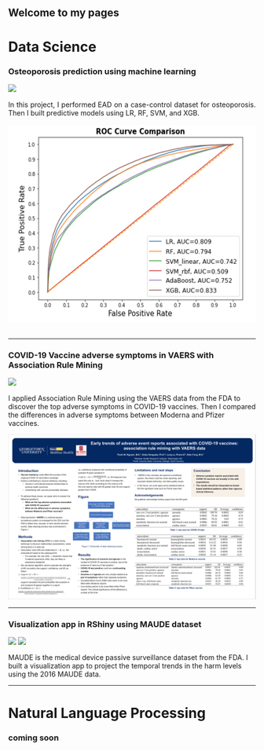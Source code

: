 ## Welcome to my pages

# Data Science
### Osteoporosis prediction using machine learning 
[![](https://img.shields.io/badge/Jupyter-Open_Notebook-F37626?logo=Jupyter)](https://nbviewer.jupyter.org/github/ThanhNguyen93/ThanhNguyen93.github.io/blob/main/osteo_EDA.ipynb)

<div style="text-align: justify">In this project, I performed EAD on a case-control dataset for osteoporosis. Then I built predictive models using LR, RF, SVM, and XGB.</div> 
<br>
<center><img src="https://raw.githubusercontent.com/ThanhNguyen93/ThanhNguyen93.github.io/main/images/osteo_roc_plot.JPG" height="400" width="600"></center>
<br>

---

### COVID-19 Vaccine adverse symptoms in VAERS with Association Rule Mining 
[![](https://img.shields.io/badge/PDF-Open_Research_Poster-red?logo=adobe-acrobat-reader&logoColor=white)](https://github.com/ThanhNguyen93/ThanhNguyen93.github.io/blob/main/pdf/VAERS_COVID_association_rule_mining.pdf)

I applied Association Rule Mining using the VAERS data from the FDA to discover the top adverse symptoms in COVID-19 vaccines. Then I compared the differences in adverse symptoms between Moderna and Pfizer vaccines. 

![Result image](https://raw.githubusercontent.com/ThanhNguyen93/ThanhNguyen93.github.io/main/images/poster_presentation.PNG)

---

### Visualization app in RShiny using MAUDE dataset

[![](https://img.shields.io/badge/RStudio-Open_RShiny_app-blue?logo=RStudio)](https://maude2016viz.shinyapps.io/r_viz_maude_16/)
[![](https://img.shields.io/badge/Github-View_project_on_Github-blue?logo=Github)](https://github.com/ThanhNguyen93/Maude_viz)

MAUDE is the medical device passive surveillance dataset from the FDA. I built a visualization app to project the temporal trends in the harm levels using the 2016 MAUDE data. 



***

# Natural Language Processing
### coming soon
